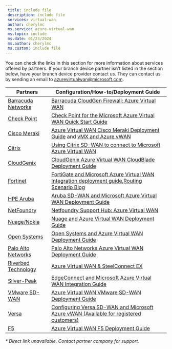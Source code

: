 ```yaml
---
 title: include file
 description: include file
 services: virtual-wan
 author: cherylmc
 ms.service: azure-virtual-wan
 ms.topic: include
 ms.date: 01/23/2024
 ms.author: cherylmc
 ms.custom: include file
---
```


You can check the links in this section for more information about services offered by partners. If your branch device partner isn't listed in the section below, have your branch device provider contact us. They can contact us by sending an email to azurevirtualwan@microsoft.com.

|Partners|Configuration/How-to/Deployment Guide|
|---|---|
|[Barracuda Networks](https://www.barracuda.com/AzurevWAN)| [Barracuda CloudGen Firewall: Azure Virtual WAN](https://campus.barracuda.com/doc/79463435/)|
| [Check Point](https://www.checkpoint.com/solutions/microsoft-azure-virtual-wan/) |[Check Point for the Microsoft Azure Virtual WAN Quick Start Guide](https://sc1.checkpoint.com/documents/IaaS/WebAdminGuides/EN/CP_CloudGuard_Network_for_Azure_vWAN/Content/Topics-Azure-vWAN/Introduction.htm?tocpath=Introduction%7C_____0)|
|[Cisco Meraki](https://documentation.meraki.com/MX/Deployment_Guides/Cisco_Meraki_MX_Branch_to_Azure_Virtual_WAN_Deployment_Guide)|[Azure Virtual WAN Cisco Meraki Deployment Guide](https://documentation.meraki.com/MX/Deployment_Guides/Cisco_Meraki_MX_Branch_to_Azure_Virtual_WAN_Deployment_Guide) and [vMX and Azure vWAN](https://documentation.meraki.com/MX/Deployment_Guides/vMX_and_Azure_vWAN)|
| [Citrix](https://www.citrix.com/)| [Using Citrix SD-WAN to connect to Microsoft Azure Virtual WAN](https://docs.citrix.com/en-us/citrix-sd-wan-center/11/azure-virtual-wan/configure-azure-virtual-wan.html#how-does-microsoft-azure-virtual-wan-work)|
| [CloudGenix](https://sd-wan.cloudgenix.com/Q319ConfigurationGuide_Registration.html)|[CloudGenix Azure Virtual WAN CloudBlade Deployment Guide](https://sd-wan.cloudgenix.com/Q319ConfigurationGuide_Registration.html)|
| [Fortinet](https://www.fortinet.com/azure-vwan) |[FortiGate and Microsoft Azure Virtual WAN Integration deployment guide](https://www.fortinet.com/content/dam/fortinet/assets/deployment-guides/dg-fortigate-azure-wan-integration.pdf),[Routing Scenario Blog](https://www.fortinet.com/blog/business-and-technology/fortinet-secure-sd-wan-enhances-azure-virtual-wan-integrations)|
|[HPE Aruba](https://www.arubanetworks.com/microsoft-vwan/)|[Aruba SD-WAN and Microsoft Azure Virtual WAN Deployment Guide](https://www.arubanetworks.com/assets/tg/DG_Using-Aruba-SD-WAN-with-Microsoft-Azure-Virtual-WAN.pdf)|
| [NetFoundry](https://netfoundry.io)|[Netfoundry Support Hub: Azure Virtual WAN](https://support.netfoundry.io/hc/articles/360054527871-Configure-NetFoundry-Network-for-Azure-Windows-Virtual-Desktop-Short-Path)|
|[Nuage/Nokia](https://www.nuagenetworks.net/our-partners/nuage-networks-virtualized-cloud-interconnect-for-azure/)|[Nuage and Azure Virtual WAN Deployment Guide](https://onestore.nokia.com/asset/210073)|
|[Open Systems](https://open-systems.com/solutions/microsoft-azure-virtual-wan)|[Open Systems and Azure Virtual WAN Deployment Guide](https://open-systems.com/wp-content/uploads/2020/07/Azure-Virtual-WAN-UserGuide.pdf)|
|[Palo Alto Networks](https://www.paloaltonetworks.com/blog/2018/09/) |[Palo Alto Networks Azure Virtual WAN Deployment Guide](https://github.com/PaloAltoNetworks/microsoft_azure_virtual_wan)|
|[Riverbed Technology](https://www.riverbed.com/technical-alliance-microsoft/)|[Azure Virtual WAN & SteelConnect EX](https://www.riverbed.com/technical-alliance-microsoft/) |
|[Silver-Peak](https://www.silver-peak.com/silver-peak-expands-integration-with-microsoft-cloud-services)|[EdgeConnect and Microsoft Azure Virtual WAN Integration Guide](https://www.silver-peak.com/documentation/edgeconnect-and-azure-vwan-integration-guide)|
|[VMware SD-WAN](https://kb.vmware.com/s/article/79000)|[Azure Virtual WAN VMware SD-WAN Deployment Guide](https://kb.vmware.com/s/article/79000)|
| [Versa](https://www.versa-networks.com/partners/microsoft-azure) | [Configuring Versa SD-WAN and Microsoft Azure vWAN (Available for registered customers)](https://docs.versa-networks.com/Versa_Director/Versa_Director_Configuration/Integrate_Director_and_Azure_Virtual_WAN) |
| [F5](https://www.f5.com/resources/deployment-guides) | [Azure Virtual WAN F5 Deployment Guide](https://www.f5.com/pdf/deployment-guide/f5-big-ip-and-azure-virtual-wan-deployment-guide.pdf) |

*\* Direct link unavailable. Contact partner company for support.*
